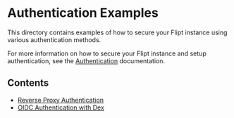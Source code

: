 # Authentication Examples

This directory contains examples of how to secure your Flipt instance using various authentication methods.

For more information on how to secure your Flipt instance and setup authentication, see the [Authentication](https://www.flipt.io/docs/authentication) documentation.

## Contents

* [Reverse Proxy Authentication](proxy/README.md)
* [OIDC Authentication with Dex](dex/README.md)
